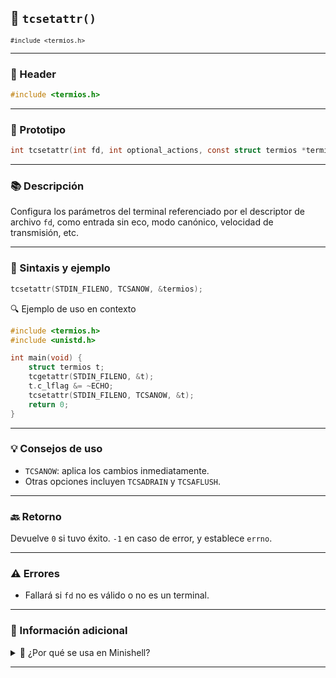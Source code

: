 
## 🧩 `tcsetattr()`  
<small><code>#include &lt;termios.h&gt;</code></small>

---

### 🧾 Header
```c
#include <termios.h>
```

---

### 🧪 Prototipo
```c
int tcsetattr(int fd, int optional_actions, const struct termios *termios_p);
```

---

### 📚 Descripción
Configura los parámetros del terminal referenciado por el descriptor de archivo `fd`, como entrada sin eco, modo canónico, velocidad de transmisión, etc.

---

### 🧰 Sintaxis y ejemplo
```c
tcsetattr(STDIN_FILENO, TCSANOW, &termios);
```

<summary>🔍 Ejemplo de uso en contexto</summary>

```c
#include <termios.h>
#include <unistd.h>

int main(void) {
    struct termios t;
    tcgetattr(STDIN_FILENO, &t);
    t.c_lflag &= ~ECHO;
    tcsetattr(STDIN_FILENO, TCSANOW, &t);
    return 0;
}
```


---

### 💡 Consejos de uso
- `TCSANOW`: aplica los cambios inmediatamente.
- Otras opciones incluyen `TCSADRAIN` y `TCSAFLUSH`.

---

### 🔙 Retorno
Devuelve `0` si tuvo éxito. `-1` en caso de error, y establece `errno`.

---

### ⚠️ Errores
- Fallará si `fd` no es válido o no es un terminal.

---

### 🧭 Información adicional
<details>
<summary>📎 ¿Por qué se usa en Minishell?</summary>

Minishell puede querer configurar el terminal para leer caracteres sin esperar un `Enter`, o para desactivar temporalmente el eco mientras se procesa una línea de entrada.

</details>

---
